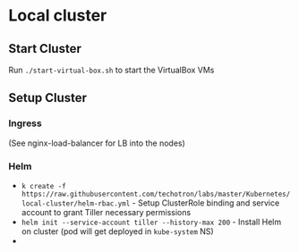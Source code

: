 # Local cluster

## Start Cluster

Run `./start-virtual-box.sh` to start the VirtualBox VMs

## Setup Cluster

### Ingress

(See nginx-load-balancer for LB into the nodes)

### Helm

- `k create -f https://raw.githubusercontent.com/techotron/labs/master/Kubernetes/local-cluster/helm-rbac.yml` - Setup ClusterRole binding and service account to grant Tiller necessary permissions
- `helm init --service-account tiller --history-max 200` - Install Helm on cluster (pod will get deployed in `kube-system` NS)
- 


